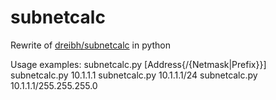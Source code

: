 # subnetcalc
Rewrite of [dreibh/subnetcalc](https://github.com/dreibh/subnetcalc) in python

Usage examples:
subnetcalc.py [Address{/{Netmask|Prefix}}]
subnetcalc.py 10.1.1.1
subnetcalc.py 10.1.1.1/24
subnetcalc.py 10.1.1.1/255.255.255.0
